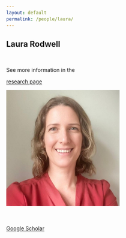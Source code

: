 ```yaml
---
layout: default
permalink: /people/laura/
---
```


<h2>Laura Rodwell</h2>

<div class="row">
    <div class="col-8">
        <br>
      <p>See more information in the <p><a href="/research/rwd/">research page</a></p>
        </p>
    </div>
    <div class="col-4">
        <img class="card-img-top" src="/assets/pictures/people/Laura.jpg" alt="" style="width:60%"/>
    </div>
</div>



<br>
<br>
<!-- <p>E: Laura.Rodwell - at - radboudumc.nl</p> -->
<p><a href="https://scholar.google.com/citations?user=42UtwTYAAAAJ&hl=en">Google Scholar</a></p>  












